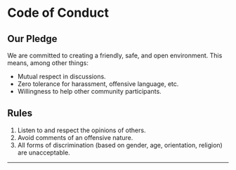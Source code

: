 # Code of Conduct

## Our Pledge
We are committed to creating a friendly, safe, and open environment. This means, among other things:

- Mutual respect in discussions.
- Zero tolerance for harassment, offensive language, etc.
- Willingness to help other community participants.

## Rules
1. Listen to and respect the opinions of others.
2. Avoid comments of an offensive nature.
3. All forms of discrimination (based on gender, age, orientation, religion) are unacceptable.


---
